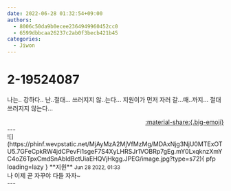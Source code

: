 ```yaml
---
date: 2022-06-28 01:32:54+09:00
authors:
  - 8006c50da9b0ecee2364949960452cc0
  - 6599dbbcaa26237c2ab0f3becb421b45
categories:
  - Jiwon
---
```


# 2-19524087

<div class="post-container" markdown="1">
<div class="content-container md-sidebar__scrollwrap" markdown="1">

나는.. 강하다.. 난..절대... 쓰러지지 않..는다... 지원이가 먼저 자러 갈...때..까지... 절대 쓰러지지 않는다...

</div>
</div>

<div style="text-align: right;" markdown="1">
<a href="https://weverse.io/fromis9/fanpost/2-19524087" style="text-align: right;">:material-share:{.big-emoji}</a>
</div>
---

<div class="comments-container md-sidebar__scrollwrap" markdown="1">
<div class="comment" markdown="1">
<div class='id-container' markdown="1">
![](https://phinf.wevpstatic.net/MjAyMzA2MjVfMzMg/MDAxNjg3NjU0MTExOTU5.7GFeCpkRW4jdCPevFi1sgeF7S4XyLHRSJr1VOBRp7gEg.mY0LxqknzXmYC4oZ6TpxCmdSnAbldBctUiaEHQVjHkgg.JPEG/image.jpg?type=s72){ pfp loading=lazy }
**<span class="artist">지원</span>** <small>Jun 28 2022, 01:33</small><br>
</div>
<div class='comment-body' markdown="1">
나 이제 곧 자꾸야 다들 자자~
</div>
</div>
</div>
---
